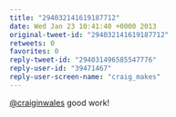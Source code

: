 ```yaml
---
title: "294032141619187712"
date: Wed Jan 23 10:41:40 +0000 2013
original-tweet-id: "294032141619187712"
retweets: 0
favorites: 0
reply-tweet-id: "294031496585547776"
reply-user-id: "39471467"
reply-user-screen-name: "craig_makes"
---
```

<a href="https://twitter.com/craiginwales">@craiginwales</a> good work!

